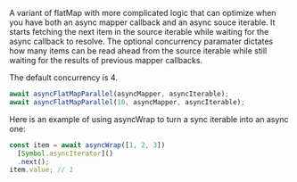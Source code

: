 A variant of flatMap with more complicated logic that can optimize when you have both an async mapper callback and an
async souce iterable. It starts fetching the next item in the source iterable while waiting for the async callback
to resolve. The optional concurrency paramater dictates how many items can be read ahead from the source iterable while
still waiting for the results of previous mapper callbacks.

The default concurrency is 4.

```js
await asyncFlatMapParallel(asyncMapper, asyncIterable);
await asyncFlatMapParallel(10, asyncMapper, asyncIterable);
```

Here is an example of using asyncWrap to turn a sync iterable into an async one:

```js
const item = await asyncWrap([1, 2, 3])
  [Symbol.asyncIterator]()
  .next();
item.value; // 1
```
